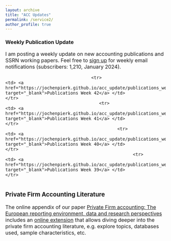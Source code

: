 ```yaml
---
layout: archive
title: "ACC Updates"
permalink: /service2/
author_profile: true
---
```

<!-- Global site tag (gtag.js) - Google Analytics -->
<script async src="https://www.googletagmanager.com/gtag/js?id=G-05633BF9HL"></script>
<script>
  window.dataLayer = window.dataLayer || [];
  function gtag(){dataLayer.push(arguments);}
  gtag('js', new Date());

   gtag('config', 'G-05633BF9HL', {'anonymize_ip': true});
</script> 
 


<h3> Weekly Publication Update </h3>
<font size="3"> 
I am posting a weekly update on new accounting publications and SSRN working papers. Feel free to <a href="https://jochenpierk.github.io/acc_update/subscribe.html" target="_blank">sign up</a> for weekly email notifications (subscribers: 1,210, January 2024). 

<p> </p>


 <table style="width:100%">   

                                     <tr> 
    <td> <a href="https://jochenpierk.github.io/acc_update/publications_week42.html" target="_blank">Publications Week 42</a> </td>  
    </tr> 
                                        <tr> 
    <td> <a href="https://jochenpierk.github.io/acc_update/publications_week41.html" target="_blank">Publications Week 41</a> </td>  
    </tr> 
                                               <tr> 
    <td> <a href="https://jochenpierk.github.io/acc_update/publications_week40.html" target="_blank">Publications Week 40</a> </td>  
    </tr> 
                                                     <tr> 
    <td> <a href="https://jochenpierk.github.io/acc_update/publications_week39.html" target="_blank">Publications Week 39</a> </td>  
    </tr> 
 

   





 </table>




 <p> </p>

  
  
   <h3> Private Firm Accounting Literature </h3>
<font size="3">
 The online appendix of our paper <a href="https://www.tandfonline.com/doi/full/10.1080/00014788.2021.1982670" target="_blank">Private Firm accounting: The European reporting environment, data and research perspectives</a> includes an <a href="https://trr266.wiwi.hu-berlin.de/shiny/pfirmacclit/" target="_blank">online extension</a> that allows diving deeper into the private firm accounting literature, e.g. explore topics, databases used, sample characteristics, etc. 
   
    
